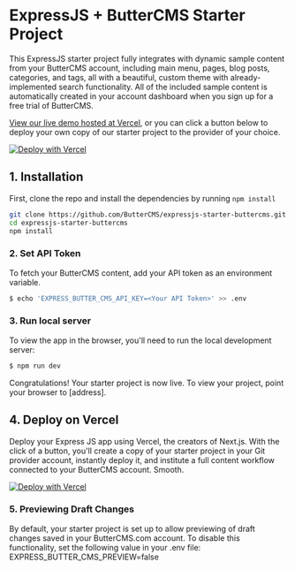 # ExpressJS + ButterCMS Starter Project

This ExpressJS starter project fully integrates with dynamic sample content from your ButterCMS account, including main menu, pages, blog posts, categories, and tags, all with a beautiful, custom theme with already-implemented search functionality. All of the included sample content is automatically created in your account dashboard when you sign up for a free trial of ButterCMS.

[View our live demo hosted at Vercel](https://express-starter-buttercms-dxheroes.vercel.app), or you can click a button below to deploy your own copy of our starter project to the provider of your choice.

[![Deploy with Vercel](https://vercel.com/button)](https://vercel.com/new/clone?repository-url=https%3A%2F%2Fgithub.com%2FButterCMS%2Fexpressjs-starter-buttercms&env=REACT_APP_BUTTER_CMS_API_KEY&envDescription=Your%20ButterCMS%20API%20Token&envLink=https%3A%2F%2Fbuttercms.com%2Fsettings%2F&project-name=expressjs-starter-buttercms&repo-name=expressjs-starter-buttercms&redirect-url=https%3A%2F%2Fbuttercms.com%2Fonboarding%2Fvercel-starter-deploy-callback%2F&production-deploy-hook=Deploy%20Triggered%20from%20ButterCMS&demo-title=ButterCMS%20React%20Starter&demo-description=Fully%20integrated%20with%20your%20ButterCMS%20account&demo-url=https%3A%2F%2Fexpressjs-starter-buttercms-demo.vercel.app%2F&demo-image=https://cdn.buttercms.com/r0tGK8xFRti2iRKBJ0eY&repository-name=expressjs-starter-buttercms)

## 1. Installation

First, clone the repo and install the dependencies by running `npm install`

```bash
git clone https://github.com/ButterCMS/expressjs-starter-buttercms.git
cd expressjs-starter-buttercms
npm install
```

### 2. Set API Token

To fetch your ButterCMS content, add your API token as an environment variable.

```bash
$ echo 'EXPRESS_BUTTER_CMS_API_KEY=<Your API Token>' >> .env
```

### 3. Run local server

To view the app in the browser, you'll need to run the local development server:

```bash
$ npm run dev
```

Congratulations! Your starter project is now live. To view your project, point your browser to [address].

## 4. Deploy on Vercel

Deploy your Express JS app using Vercel, the creators of Next.js. With the click of a button, you'll create a copy of your starter project in your Git provider account, instantly deploy it, and institute a full content workflow connected to your ButterCMS account. Smooth.

[![Deploy with Vercel](https://vercel.com/button)](https://vercel.com/new/clone?repository-url=https%3A%2F%2Fgithub.com%2FButterCMS%2Fexpressjs-starter-buttercms&env=EXPRESS_BUTTER_CMS_API_KEY&envDescription=Your%20ButterCMS%20API%20Token&envLink=https%3A%2F%2Fbuttercms.com%2Fsettings%2F&project-name=expressjs-starter-buttercms&repo-name=expressjs-starter-buttercms&redirect-url=https%3A%2F%2Fbuttercms.com%2Fonboarding%2Fvercel-starter-deploy-callback%2F&production-deploy-hook=Deploy%20Triggered%20from%20ButterCMS&demo-title=ButterCMS%20Expressjs%20Starter&demo-description=Fully%20integrated%20with%20your%20ButterCMS%20account&demo-url=https%3A%2F%2Fexpressjs-starter-buttercms.vercel.app%2F&demo-image=https://cdn.buttercms.com/r0tGK8xFRti2iRKBJ0eY&repository-name=expressjs-starter-buttercms)

### 5. Previewing Draft Changes

By default, your starter project is set up to allow previewing of draft changes saved in your ButterCMS.com account. To disable this functionality, set the following value in your .env file: EXPRESS_BUTTER_CMS_PREVIEW=false

